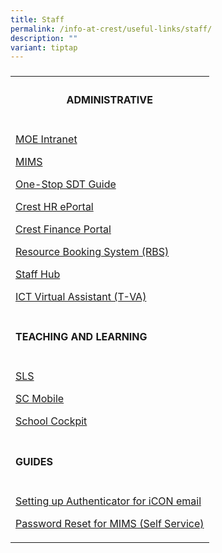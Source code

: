 ```yaml
---
title: Staff
permalink: /info-at-crest/useful-links/staff/
description: ""
variant: tiptap
---
```

<h3></h3>
<table style="minWidth: 25px">
<colgroup>
<col>
</colgroup>
<tbody>
<tr>
<th rowspan="1" colspan="1">
<h4><strong>ADMINISTRATIVE</strong></h4>
</th>
</tr>
<tr>
<td rowspan="1" colspan="1">
<p><a href="http://intranet.moe.gov.sg/" rel="noopener noreferrer nofollow" target="_blank">MOE Intranet</a>
</p>
<p><a href="https://idp.mims.moe.gov.sg/nidp/app/login" rel="noopener noreferrer nofollow" target="_blank">MIMS</a>
</p>
<p><a href="https://docs.google.com/presentation/d/1H2Z0g1IX_xdJb-VsGxnpp6yidrK_2481HbnG9GOHGdg/present?pli=1&amp;slide=id.p" rel="noopener noreferrer nofollow" target="_blank">One-Stop SDT Guide</a>
</p>
<p><a href="http://10.175.104.144/eportal/" rel="noopener noreferrer nofollow" target="_blank">Crest HR ePortal</a>
</p>
<p><a href="http://10.175.104.143:8080/ess/web/ess/login" rel="noopener noreferrer nofollow" target="_blank">Crest Finance Portal</a>
</p>
<p><a href="https://rbs.avero-tech.com/" rel="noopener noreferrer nofollow" target="_blank">Resource Booking System (RBS)</a>
</p>
<p><a href="https://sites.google.com/crestsec.edu.sg/staffhub/" rel="noopener noreferrer nofollow" target="_blank">Staff Hub</a>
</p>
<p><a href="https://sites.google.com/crestsec.edu.sg/ict/home" rel="noopener noreferrer nofollow" target="_blank">ICT Virtual Assistant (T-VA)</a>
</p>
<p></p>
</td>
</tr>
<tr>
<td rowspan="1" colspan="1">
<h4><strong>TEACHING AND LEARNING</strong></h4>
</td>
</tr>
<tr>
<td rowspan="1" colspan="1">
<p><a href="https://vle.learning.moe.edu.sg/login" rel="noopener noreferrer nofollow" target="_blank">SLS</a>
</p>
<p><a href="https://scmobile.moe.edu.sg/login" rel="noopener noreferrer nofollow" target="_blank">SC Mobile</a>
</p>
<p><a href="https://schoolcockpit.moe.gov.sg/" rel="noopener noreferrer nofollow" target="_blank">School Cockpit</a>
</p>
<p></p>
</td>
</tr>
<tr>
<td rowspan="1" colspan="1">
<h4><strong>GUIDES</strong></h4>
</td>
</tr>
<tr>
<td rowspan="1" colspan="1">
<p><a href="\guides\icon_setup.pdf" rel="noopener noreferrer nofollow" target="_blank">Setting up Authenticator for iCON email</a>
</p>
<p><a href="\guides\mims_sspr_guide.pdf" rel="noopener noreferrer nofollow" target="_blank">Password Reset for MIMS (Self Service)</a>
</p>
</td>
</tr>
</tbody>
</table>
<p></p>